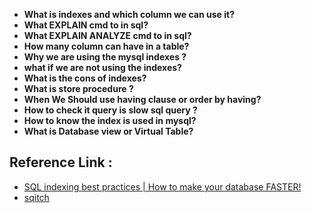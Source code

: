 - **What is indexes and which column we can use it?**
- **What EXPLAIN cmd to in sql?**
- **What EXPLAIN ANALYZE cmd to in sql?**
- **How many column can have in a table?**
- **Why we are using the mysql indexes ?**
- **what if we are not using the indexes?**
- **What is the cons of indexes?**
- **What is store procedure ?**
- **When We Should use having clause or order by having?**
- **How to check it query is slow sql query ?**
- **How to know the index is used in mysql?**
- **What is Database view or Virtual Table?**


## Reference Link :
- [SQL indexing best practices | How to make your database FASTER!](https://youtu.be/BIlFTFrEFOI?si=1GpXZYln5MrNKQvS)
- [sqitch](https://sqitch.org/)